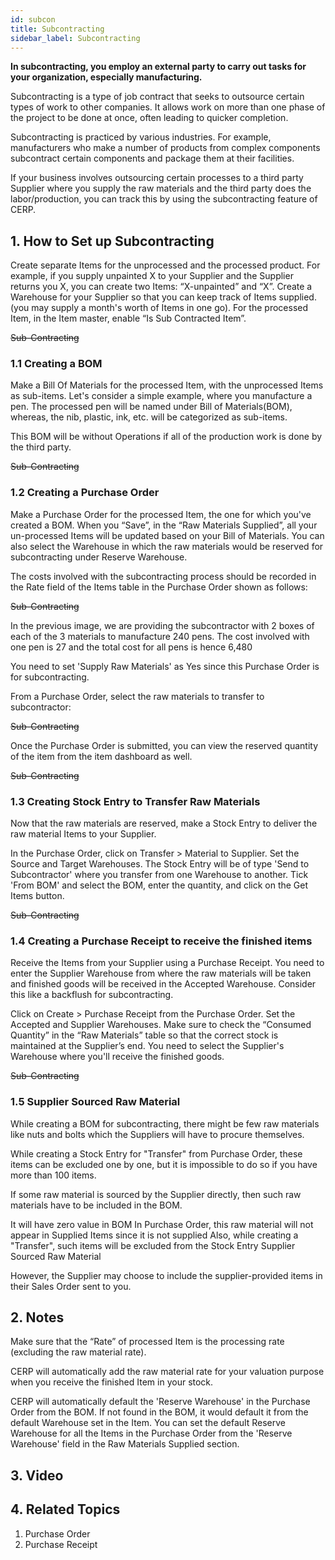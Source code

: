 ```yaml
---
id: subcon
title: Subcontracting
sidebar_label: Subcontracting
---
```


**In subcontracting, you employ an external party to carry out tasks for your organization, especially manufacturing.**

Subcontracting is a type of job contract that seeks to outsource certain types of work to other companies. It allows work on more than one phase of the project to be done at once, often leading to quicker completion.

Subcontracting is practiced by various industries. For example, manufacturers who make a number of products from complex components subcontract certain components and package them at their facilities.

If your business involves outsourcing certain processes to a third party Supplier where you supply the raw materials and the third party does the labor/production, you can track this by using the subcontracting feature of CERP.

## 1. How to Set up Subcontracting

Create separate Items for the unprocessed and the processed product. For example, if you supply unpainted X to your Supplier and the Supplier returns you X, you can create two Items: “X-unpainted” and “X”.
Create a Warehouse for your Supplier so that you can keep track of Items supplied. (you may supply a month's worth of Items in one go).
For the processed Item, in the Item master, enable “Is Sub Contracted Item”.

~~Sub-Contracting~~

### 1.1 Creating a BOM

Make a Bill Of Materials for the processed Item, with the unprocessed Items as sub-items. Let's consider a simple example, where you manufacture a pen. The processed pen will be named under Bill of Materials(BOM), whereas, the nib, plastic, ink, etc. will be categorized as sub-items.

This BOM will be without Operations if all of the production work is done by the third party.

~~Sub-Contracting~~

### 1.2 Creating a Purchase Order

Make a Purchase Order for the processed Item, the one for which you've created a BOM. When you “Save”, in the “Raw Materials Supplied”, all your un-processed Items will be updated based on your Bill of Materials. You can also select the Warehouse in which the raw materials would be reserved for subcontracting under Reserve Warehouse.

The costs involved with the subcontracting process should be recorded in the Rate field of the Items table in the Purchase Order shown as follows:

~~Sub-Contracting~~

In the previous image, we are providing the subcontractor with 2 boxes of each of the 3 materials to manufacture 240 pens. The cost involved with one pen is 27 and the total cost for all pens is hence 6,480

You need to set 'Supply Raw Materials' as Yes since this Purchase Order is for subcontracting.

From a Purchase Order, select the raw materials to transfer to subcontractor:

~~Sub-Contracting~~

Once the Purchase Order is submitted, you can view the reserved quantity of the item from the item dashboard as well.

~~Sub-Contracting~~

### 1.3 Creating Stock Entry to Transfer Raw Materials

Now that the raw materials are reserved, make a Stock Entry to deliver the raw material Items to your Supplier.

In the Purchase Order, click on Transfer > Material to Supplier. Set the Source and Target Warehouses. The Stock Entry will be of type 'Send to Subcontractor' where you transfer from one Warehouse to another. Tick 'From BOM' and select the BOM, enter the quantity, and click on the Get Items button.

~~Sub-Contracting~~

### 1.4 Creating a Purchase Receipt to receive the finished items

Receive the Items from your Supplier using a Purchase Receipt. You need to enter the Supplier Warehouse from where the raw materials will be taken and finished goods will be received in the Accepted Warehouse. Consider this like a backflush for subcontracting.

Click on Create > Purchase Receipt from the Purchase Order. Set the Accepted and Supplier Warehouses. Make sure to check the “Consumed Quantity” in the “Raw Materials” table so that the correct stock is maintained at the Supplier’s end. You need to select the Supplier's Warehouse where you'll receive the finished goods.

~~Sub-Contracting~~

### 1.5 Supplier Sourced Raw Material

While creating a BOM for subcontracting, there might be few raw materials like nuts and bolts which the Suppliers will have to procure themselves.

While creating a Stock Entry for "Transfer" from Purchase Order, these items can be excluded one by one, but it is impossible to do so if you have more than 100 items.

If some raw material is sourced by the Supplier directly, then such raw materials have to be included in the BOM.

It will have zero value in BOM
In Purchase Order, this raw material will not appear in Supplied Items since it is not supplied
Also, while creating a "Transfer", such items will be excluded from the Stock Entry
Supplier Sourced Raw Material

However, the Supplier may choose to include the supplier-provided items in their Sales Order sent to you.

## 2. Notes

Make sure that the “Rate” of processed Item is the processing rate (excluding the raw material rate).

CERP will automatically add the raw material rate for your valuation purpose when you receive the finished Item in your stock.

CERP will automatically default the 'Reserve Warehouse' in the Purchase Order from the BOM. If not found in the BOM, it would default it from the default Warehouse set in the Item. You can set the default Reserve Warehouse for all the Items in the Purchase Order from the 'Reserve Warehouse' field in the Raw Materials Supplied section.

## 3. Video

## 4. Related Topics

1. Purchase Order
1. Purchase Receipt
